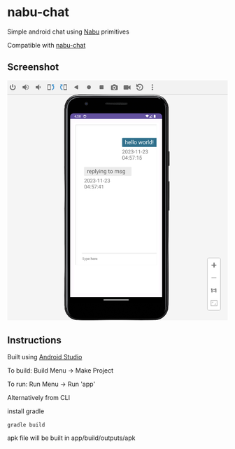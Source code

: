 # nabu-chat

Simple android chat using [Nabu](https://github.com/Peergos/nabu) primitives

Compatible with [nabu-chat](https://github.com/Peergos/nabu-chat)

## Screenshot

![Chat](screenshot.png)


## Instructions

Built using [Android Studio](https://developer.android.com/studio)

To build: Build Menu -> Make Project

To run: Run Menu -> Run 'app'



Alternatively from CLI

install gradle

```
gradle build
```

apk file will be built in app/build/outputs/apk
